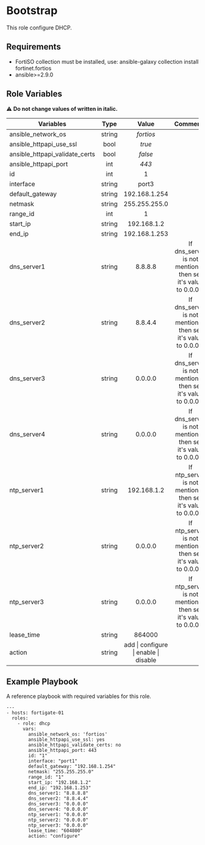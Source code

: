 Bootstrap
=========

This role configure DHCP.

Requirements
------------

- FortiSO collection must be installed, use: ansible-galaxy collection install fortinet.fortios
- ansible>=2.9.0

Role Variables
--------------
:warning:	**Do not change values of written in italic.**

| Variables                      	|  Type  	|                 Value                 	|                            Comments                           	|
|--------------------------------	|:------:	|:-------------------------------------:	|:-------------------------------------------------------------:	|
| ansible_network_os             	| string 	|               _fortios_               	|                                                               	|
| ansible_httpapi_use_ssl        	|  bool  	|                 _true_                	|                                                               	|
| ansible_httpapi_validate_certs 	|  bool  	|                _false_                	|                                                               	|
| ansible_httpapi_port           	|   int  	|                 _443_                 	|                                                               	|
| id                             	|   int  	|                   1                   	|                                                               	|
| interface                      	| string 	|                 port3                 	|                                                               	|
| default_gateway                	| string 	|             192.168.1.254             	|                                                               	|
| netmask                        	| string 	|             255.255.255.0             	|                                                               	|
| range_id                       	|   int  	|                   1                   	|                                                               	|
| start_ip                       	| string 	|              192.168.1.2              	|                                                               	|
| end_ip                         	| string 	|             192.168.1.253             	|                                                               	|
| dns_server1                    	| string 	|                8.8.8.8                	| If dns_server is not mentioned then set it's value to 0.0.0.0 	|
| dns_server2                    	| string 	|                8.8.4.4                	| If dns_server is not mentioned then set it's value to 0.0.0.0 	|
| dns_server3                    	| string 	|                0.0.0.0                	| If dns_server is not mentioned then set it's value to 0.0.0.0 	|
| dns_server4                    	| string 	|                0.0.0.0                	| If dns_server is not mentioned then set it's value to 0.0.0.0 	|
| ntp_server1                    	| string 	|              192.168.1.2              	| If ntp_server is not mentioned then set it's value to 0.0.0.0 	|
| ntp_server2                    	| string 	|                0.0.0.0                	| If ntp_server is not mentioned then set it's value to 0.0.0.0 	|
| ntp_server3                    	| string 	|                0.0.0.0                	| If ntp_server is not mentioned then set it's value to 0.0.0.0 	|
| lease_time                     	| string 	|                 864000                	|                                                               	|
| action                         	| string 	| add \| configure \| enable \| disable 	|                                                               	|

Example Playbook
----------------
A reference playbook with required variables for this role.

    ---
    - hosts: fortigate-01        
      roles:
        - role: dhcp
          vars:
            ansible_network_os: 'fortios'
            ansible_httpapi_use_ssl: yes
            ansible_httpapi_validate_certs: no
            ansible_httpapi_port: 443
            id: "1"
            interface: "port1"
            default_gateway: "192.168.1.254"
            netmask: "255.255.255.0"
            range_id: "1"
            start_ip: "192.168.1.2"
            end_ip: "192.168.1.253"
            dns_server1: "8.8.8.8"
            dns_server2: "8.8.4.4"
            dns_server3: "0.0.0.0"
            dns_server4: "0.0.0.0"
            ntp_server1: "0.0.0.0"
            ntp_server2: "0.0.0.0"
            ntp_server3: "0.0.0.0"  
            lease_time: "604800"
            action: "configure"